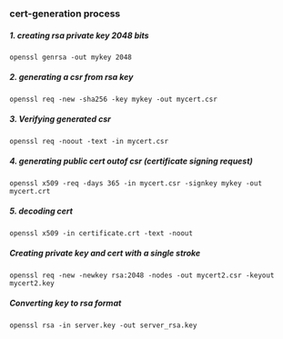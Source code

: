 ### cert-generation process

##### 1. creating rsa private key 2048 bits
`openssl genrsa -out mykey 2048`

##### 2. generating a csr from rsa key
`openssl req -new -sha256 -key mykey -out mycert.csr`

##### 3. Verifying generated csr
`openssl req -noout -text -in mycert.csr`

##### 4. generating public cert outof csr (certificate signing request) 
`openssl x509 -req -days 365 -in mycert.csr -signkey mykey -out mycert.crt`

##### 5. decoding cert
`openssl x509 -in certificate.crt -text -noout`

##### Creating private key and cert with a single stroke
`openssl req -new -newkey rsa:2048 -nodes -out mycert2.csr -keyout mycert2.key`

##### Converting key to rsa format
`openssl rsa -in server.key -out server_rsa.key`